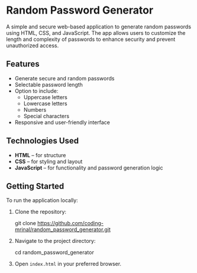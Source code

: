 # Random Password Generator

A simple and secure web-based application to generate random passwords using HTML, CSS, and JavaScript. The app allows users to customize the length and complexity of passwords to enhance security and prevent unauthorized access.

## Features

- Generate secure and random passwords
- Selectable password length
- Option to include:
  - Uppercase letters
  - Lowercase letters
  - Numbers
  - Special characters
- Responsive and user-friendly interface

## Technologies Used

- **HTML** – for structure
- **CSS** – for styling and layout
- **JavaScript** – for functionality and password generation logic

## Getting Started

To run the application locally:

1. Clone the repository:

   git clone https://github.com/coding-mrinal/random_password_generator.git


2. Navigate to the project directory:

   cd random_password_generator
 
3. Open `index.html` in your preferred browser.





